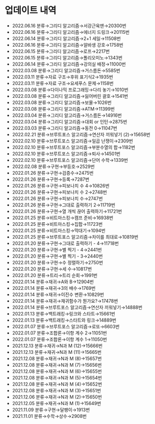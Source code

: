 # 업데이트 내역
- 2022.06.16 분류→그리디 알고리즘→서강근육맨→20300번
- 2022.06.16 분류→그리디 알고리즘→에너지 드링크→20115번
- 2022.06.14 분류→그리디 알고리즘→2+1 세일→11508번
- 2022.06.16 분류→그리디 알고리즘→알바생 강호→1758번
- 2022.06.15 분류→그리디 알고리즘→로프→2217번
- 2022.06.15 분류→그리디 알고리즘→폴리오미노→1343번
- 2022.06.14 분류→그리디 알고리즘→강의실 배정→11000번
- 2022.03.08 분류→그리디 알고리즘→거스름돈→5585번
- 2022.03.11 분류→자료 구조→후위 표기식2→1935번
- 2022.03.11 분류→자료 구조→요세푸스 문제→1158번
- 2022.03.08 분류→다이나믹 프로그래밍→다리 놓기→1010번
- 2022.03.08 분류→그리디 알고리즘→잃어버린 괄호→1541번
- 2022.03.08 분류→그리디 알고리즘→보물→1026번
- 2022.03.08 분류→그리디 알고리즘→ATM→11399번
- 2022.03.04 분류→그리디 알고리즘→거스름돈→14916번
- 2022.03.04 분류→그리디 알고리즘→대회 or 인턴→2875번
- 2022.03.03 분류→그리디 알고리즘→동전 0→11047번
- 2022.02.21 분류→브루트포스 알고리즘→연산자 끼워넣기 (2)→15658번
- 2022.02.10 분류→브루트포스 알고리즘→일곱 난쟁이→2309번
- 2022.02.10 분류→브루트포스 알고리즘→부분수열의 합→1182번
- 2022.02.10 분류→브루트포스 알고리즘→퇴사→14501번
- 2022.02.10 분류→브루트포스 알고리즘→단어 수학→1339번
- 2022.02.08 분류→구현→부등호→2529번
- 2022.01.26 분류→구현→검증수→2475번
- 2022.01.26 분류→구현→등록→7287번
- 2022.01.26 분류→구현→피보나치 수 4→10826번
- 2022.01.26 분류→구현→피보나치 수 2→2748번
- 2022.01.26 분류→구현→피보나치 수→2747번
- 2022.01.26 분류→구현→그대로 출력하기 2→11719번
- 2022.01.26 분류→구현→열 개씩 끊어 출력하기→11721번
- 2022.01.25 분류→비트마스킹→캠프 준비→16938번
- 2022.01.25 분류→비트마스킹→집합→11723번
- 2022.01.25 분류→비트마스킹→막대기→1094번
- 2022.01.25 분류→브루트포스 알고리즘→차이를 최대로→10819번
- 2022.01.20 분류→구현→그대로 출력하기 - 4→11718번
- 2022.01.20 분류→구현→별 찍기 - 4→2441번
- 2022.01.20 분류→구현→별 찍기 - 3→2440번
- 2022.01.20 분류→구현→수 정렬하기→2750번
- 2022.01.20 분류→구현→세 수→10817번
- 2022.01.20 분류→트리→트리 순회→1991번
- 2022.01.14 분류→재귀→A와 B→12904번
- 2022.01.14 분류→재귀→3의 배수→1769번
- 2022.01.14 분류→재귀→이진수 변환→10829번
- 2022.01.14 분류→재귀→재귀함수가 뭔가요?→17478번
- 2022.01.14 분류→브루트포스 알고리즘→연산자 끼워넣기→14888번
- 2022.01.13 분류→백트래킹→링크와 스타트→15661번
- 2022.01.13 분류→백트래킹→스타트와 링크→14889번
- 2022.01.07 분류→브루트포스 알고리즘→로또→6603번
- 2022.01.07 분류→조합론→이항 계수 2→11051번
- 2022.01.07 분류→조합론→이항 계수 1→11050번
- 2021.12.13 분류→재귀→N과 M (12)→15666번
- 2021.12.13 분류→재귀→N과 M (11)→15665번
- 2021.12.08 분류→재귀→N과 M (8)→15657번
- 2021.12.08 분류→재귀→N과 M (7)→15656번
- 2021.12.08 분류→재귀→N과 M (6)→15655번
- 2021.12.08 분류→재귀→N과 M (5)→15654번
- 2021.12.08 분류→재귀→N과 M (4)→15652번
- 2021.12.08 분류→재귀→N과 M (3)→15651번
- 2021.12.06 분류→재귀→N과 M (2)→15650번
- 2021.12.05 분류→재귀→N과 M (1)→15649번
- 2021.11.09 분류→구현→달팽이→1913번
- 2021.11.01 분류→수학→상수→2908번
